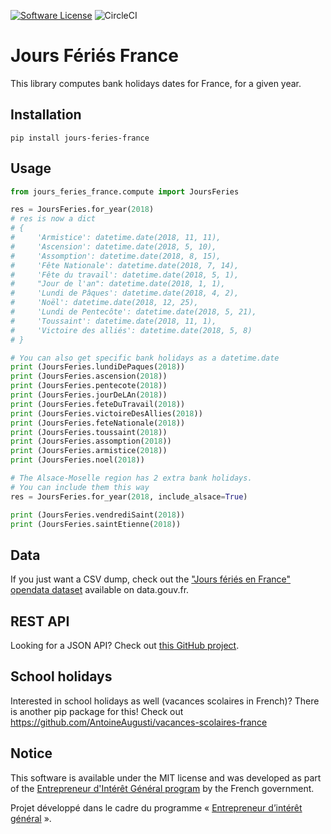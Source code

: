 [![Software License](https://img.shields.io/badge/License-MIT-orange.svg?style=flat-square)](https://github.com/AntoineAugusti/jours-feries-france/blob/master/LICENSE.md)
![CircleCI](https://img.shields.io/circleci/project/github/AntoineAugusti/jours-feries-france.svg?style=flat-square)


# Jours Fériés France
This library computes bank holidays dates for France, for a given year.

## Installation
```
pip install jours-feries-france
```

## Usage
```python
from jours_feries_france.compute import JoursFeries

res = JoursFeries.for_year(2018)
# res is now a dict
# {
#     'Armistice': datetime.date(2018, 11, 11),
#     'Ascension': datetime.date(2018, 5, 10),
#     'Assomption': datetime.date(2018, 8, 15),
#     'Fête Nationale': datetime.date(2018, 7, 14),
#     'Fête du travail': datetime.date(2018, 5, 1),
#     "Jour de l'an": datetime.date(2018, 1, 1),
#     'Lundi de Pâques': datetime.date(2018, 4, 2),
#     'Noël': datetime.date(2018, 12, 25),
#     'Lundi de Pentecôte': datetime.date(2018, 5, 21),
#     'Toussaint': datetime.date(2018, 11, 1),
#     'Victoire des alliés': datetime.date(2018, 5, 8)
# }

# You can also get specific bank holidays as a datetime.date
print (JoursFeries.lundiDePaques(2018))
print (JoursFeries.ascension(2018))
print (JoursFeries.pentecote(2018))
print (JoursFeries.jourDeLAn(2018))
print (JoursFeries.feteDuTravail(2018))
print (JoursFeries.victoireDesAllies(2018))
print (JoursFeries.feteNationale(2018))
print (JoursFeries.toussaint(2018))
print (JoursFeries.assomption(2018))
print (JoursFeries.armistice(2018))
print (JoursFeries.noel(2018))

# The Alsace-Moselle region has 2 extra bank holidays.
# You can include them this way
res = JoursFeries.for_year(2018, include_alsace=True)

print (JoursFeries.vendrediSaint(2018))
print (JoursFeries.saintEtienne(2018))
```

## Data
If you just want a CSV dump, check out the ["Jours fériés en France" opendata dataset](https://www.data.gouv.fr/fr/datasets/jours-feries-en-france/) available on data.gouv.fr.

## REST API
Looking for a JSON API? Check out [this GitHub project](https://github.com/AntoineAugusti/api-jours-feries-france).

## School holidays
Interested in school holidays as well (vacances scolaires in French)? There is another pip package for this! Check out https://github.com/AntoineAugusti/vacances-scolaires-france

## Notice
This software is available under the MIT license and was developed as part of the [Entrepreneur d'Intérêt Général program](https://entrepreneur-interet-general.etalab.gouv.fr) by the French government.

Projet développé dans le cadre du programme « [Entrepreneur d’intérêt général](https://entrepreneur-interet-general.etalab.gouv.fr) ».
